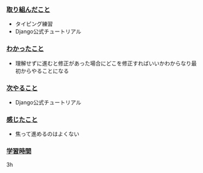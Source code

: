 ### <u>取り組んだこと</u>
- タイピング練習
- Django公式チュートリアル

### <u>わかったこと</u>
- 理解せずに進むと修正があった場合にどこを修正すればいいかわからなり最初からやることになる

### <u>次やること</u>
- Django公式チュートリアル

### <u>感じたこと</u>
- 焦って進めるのはよくない

### <u>学習時間</u>
3h